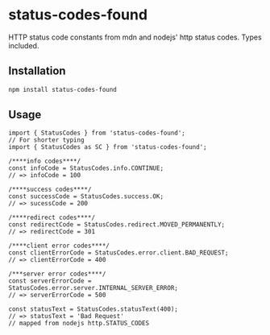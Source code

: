 # status-codes-found

HTTP status code constants from mdn and nodejs' http status codes.
Types included.

## Installation

```bash
npm install status-codes-found
```

## Usage

```ES2016
import { StatusCodes } from 'status-codes-found';
// For shorter typing
import { StatusCodes as SC } from 'status-codes-found';

/****info codes****/
const infoCode = StatusCodes.info.CONTINUE;
// => infoCode = 100

/****success codes****/
const successCode = StatusCodes.success.OK;
// => sucessCode = 200

/****redirect codes****/
const redirectCode = StatusCodes.redirect.MOVED_PERMANENTLY;
// => redirectCode = 301

/****client error codes****/
const clientErrorCode = StatusCodes.error.client.BAD_REQUEST;
// => clientErrorCode = 400

/***server error codes****/
const serverErrorCode = StatusCodes.error.server.INTERNAL_SERVER_ERROR;
// => serverErrorCode = 500

const statusText = StatusCodes.statusText(400);
// => statusText = 'Bad Request'
// mapped from nodejs http.STATUS_CODES
